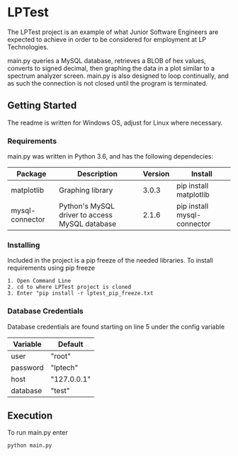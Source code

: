 # LPTest
The LPTest project is an example of what Junior Software Engineers are expected to achieve in order to be considered for employment at LP Technologies.

main.py queries a MySQL database, retrieves a BLOB of hex values, converts to signed decimal, then graphing the data in a plot similar to a spectrum analyzer screen.  main.py is also designed to loop continually, and as such the connection is not closed until the program is terminated.

## Getting Started
The readme is written for Windows OS, adjust for Linux where necessary.


### Requirements
main.py was written in Python 3.6, and has the following dependecies:

|Package|Description|Version|Install|
|-----|-----|-----|-----|
|matplotlib|Graphing library|3.0.3|pip install matplotlib|
|mysql-connector|Python's MySQL driver to access MySQL database|2.1.6|pip install mysql-connector|

### Installing
Included in the project is a pip freeze of the needed libraries.
To install requirements using pip freeze
`````
1. Open Command Line
2. cd to where LPTest project is cloned
3. Enter "pip install -r lptest_pip_freeze.txt
`````
### Database Credentials
Database credentials are found starting on line 5 under the config variable

|Variable|Default|
|-----|-----|
|user|"root"|
|password|"lptech"|
|host|"127.0.0.1"|
|database|"test"|


## Execution
To run main.py enter
`````
python main.py
`````
